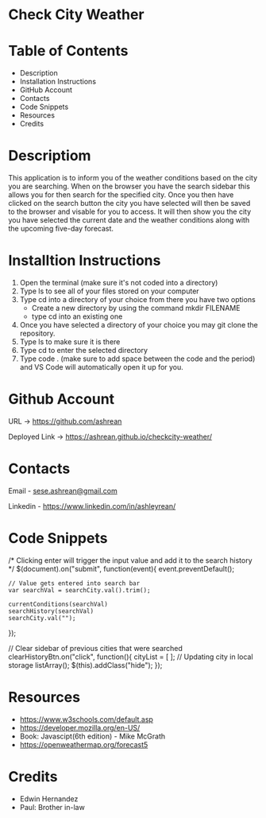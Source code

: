 # Check City Weather

# Table of Contents
- Description
- Installation Instructions
- GitHub Account
- Contacts
- Code Snippets
- Resources
- Credits


# Descriptiom
This application is to inform you of the weather conditions based on the city you are searching. When on the browser
you have the search sidebar this allows you for then search for the specified city. Once you then have clicked on the search button
the city you have selected will then be saved to the browser and visable for you to access. It will then show you the city you have selected
the current date and the weather conditions along with the upcoming five-day forecast.

# Installtion Instructions
1. Open the terminal (make sure it's not coded into a directory)
2. Type ls to see all of your files stored on your computer
3. Type cd into a directory of your choice from there you have two options
    - Create a new directory by using the command mkdir FILENAME
    - type cd into an existing one
4. Once you have selected a directory of your choice you may git clone the repository.
5. Type ls to make sure it is there
6. Type cd to enter the selected directory
7. Type code . (make sure to add space between the code and the period) and VS Code will automatically open it up for you.

# Github Account
URL -> https://github.com/ashrean

Deployed Link -> https://ashrean.github.io/checkcity-weather/
# Contacts
Email - sese.ashrean@gmail.com

Linkedin - https://www.linkedin.com/in/ashleyrean/

# Code Snippets
  /* Clicking enter will trigger the input value
and add it to the search history
*/
$(document).on("submit", function(event){
    event.preventDefault();

    // Value gets entered into search bar
    var searchVal = searchCity.val().trim();

    currentConditions(searchVal)
    searchHistory(searchVal)
    searchCity.val("");
});

// Clear sidebar of previous cities that were searched
clearHistoryBtn.on("click", function(){
    cityList = [ ];
    // Updating city in local storage
    listArray();
    $(this).addClass("hide");
});





# Resources
- https://www.w3schools.com/default.asp
- https://developer.mozilla.org/en-US/
- Book: Javascipt(6th edition) - Mike McGrath
- https://openweathermap.org/forecast5

# Credits
- Edwin Hernandez
- Paul: Brother in-law
